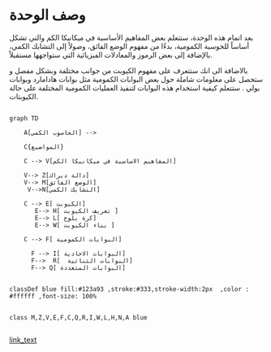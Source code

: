 # وصف الوحدة 


بعد اتمام  هذه الوحدة،  ستتعلم بعض المفاهيم الأساسية في ميكانيكا الكم والتي تشكل أساساً للحوسبة الكمومية، بدءًا من مفهوم الوضع الفائق، وصولاً إلى التشابك الكمي، بالإضافة إلى بعض الرموز والمعادلات الفيزيائية التي ستواجهها مستقبلاً.

بالاضافة الى انك  ستتعرف على مفهوم الكيوبت من جوانب مختلفة وبشكل مفصل
و  ستحصل على معلومات شاملة حول بعض  البوابات الكمومية مثل بوابات هادامارد وبوابات بولي . ستتعلم كيفية استخدام هذه البوابات لتنفيذ العمليات الكمومية المختلفة على حالة الكيوبتات.

```mermaid

graph TD

    A[الحاسوب الكمي] -->

    C{المواضيع} 

    C --> V[المفاهيم الاساسية في ميكانيكا الكم] 

    V--> Z[دالة ديراك]
    V--> M[الوضع الفائق]
     V-->N[التشابك الكمي]

    C --> E[ الكيوبت]
       E--> H[ تعريف الكيوبت ]
       E--> L[ كرة بلوخ]
       E--> W[ بناء الكيوبت ]

    C --> F[ البوابات الكمومية]

      F --> I[ البوابات الاحادية]
      F-->  R[  البوابات الثنائية]
      F--> Q[ البوابات المتعددة] 


classDef blue fill:#123a93 ,stroke:#333,stroke-width:2px  ,color : #ffffff ,font-size: 100%


class M,Z,V,E,F,C,Q,R,I,W,L,H,N,A blue


```  



[link_text](xref:uid_of_Quantum_computer\Basic_concepts_in_quantum_mechanics\Superposition.md)